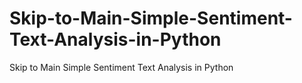 # Skip-to-Main-Simple-Sentiment-Text-Analysis-in-Python
Skip to Main Simple Sentiment Text Analysis in Python
